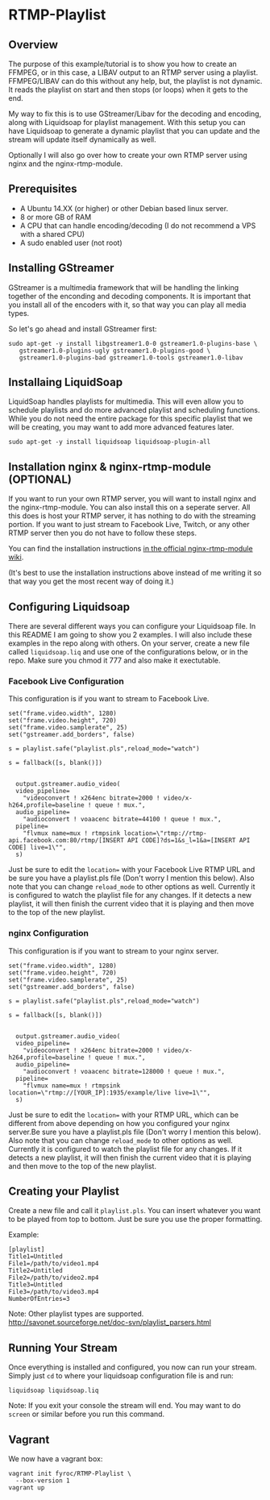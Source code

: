 # RTMP-Playlist

## Overview

The purpose of this example/tutorial is to show you how to create an FFMPEG, or in this case, a LIBAV output to an RTMP server using a playlist. FFMPEG/LIBAV can do this without any help, but, the playlist is not dynamic. It reads the playlist on start and then stops (or loops) when it gets to the end.

My way to fix this is to use GStreamer/Libav for the decoding and encoding, along with Liquidsoap for playlist management. With this setup you can have Liquidsoap to generate a dynamic playlist that you can update and the stream will update itself dynamically as well.

Optionally I will also go over how to create your own RTMP server using nginx and the nginx-rtmp-module.

## Prerequisites

* A Ubuntu 14.XX (or higher) or other Debian based linux server.
* 8 or more GB of RAM
* A CPU that can handle encoding/decoding (I do not recommend a VPS with a shared CPU)
* A sudo enabled user (not root)


## Installing GStreamer

GStreamer is a multimedia framework that will be handling the linking together of the enconding and decoding components. It is important that you install all of the encoders with it, so that way you can play all media types.

So let's go ahead and install GStreamer first:

```
sudo apt-get -y install libgstreamer1.0-0 gstreamer1.0-plugins-base \
   gstreamer1.0-plugins-ugly gstreamer1.0-plugins-good \
   gstreamer1.0-plugins-bad gstreamer1.0-tools gstreamer1.0-libav
```

## Installaing LiquidSoap

LiquidSoap handles playlists for multimedia. This will even allow you to schedule playlists and do more advanced playlist and scheduling functions. While you do not need the entire package for this specific playlist that we will be creating, you may want to add more advanced features later.

```
sudo apt-get -y install liquidsoap liquidsoap-plugin-all
```

## Installation nginx & nginx-rtmp-module (OPTIONAL)

If you want to run your own RTMP server, you will want to install nginx and the nginx-rtmp-module. You can also install this on a seperate server. All this does is host your RTMP server, it has nothing to do with the streaming portion. If you want to just stream to Facebook Live, Twitch, or any other RTMP server then you do not have to follow these steps.

You can find the installation instructions [in the official nginx-rtmp-module wiki](https://github.com/arut/nginx-rtmp-module/wiki/Getting-started-with-nginx-rtmp).

(It's best to use the installation instructions above instead of me writing it so that way you get the most recent way of doing it.)

## Configuring Liquidsoap

There are several different ways you can configure your Liquidsoap file. In this README I am going to show you 2 examples. I will also include these examples in the repo along with others. On your server, create a new file called `liquidsoap.liq` and use one of the configurations below, or in the repo. Make sure you chmod it 777 and also make it exectutable.

### Facebook Live Configuration

This configuration is if you want to stream to Facebook Live.

```
set("frame.video.width", 1280)
set("frame.video.height", 720)
set("frame.video.samplerate", 25)
set("gstreamer.add_borders", false)

s = playlist.safe("playlist.pls",reload_mode="watch") 

s = fallback([s, blank()])


  output.gstreamer.audio_video(
  video_pipeline=
    "videoconvert ! x264enc bitrate=2000 ! video/x-h264,profile=baseline ! queue ! mux.",
  audio_pipeline=
    "audioconvert ! voaacenc bitrate=44100 ! queue ! mux.",
  pipeline=
    "flvmux name=mux ! rtmpsink location=\"rtmp://rtmp-api.facebook.com:80/rtmp/[INSERT API CODE]?ds=1&s_l=1&a=[INSERT API CODE] live=1\"",
  s)
```

Just be sure to edit the `location=` with your Facebook Live RTMP URL and be sure you have a playlist.pls file (Don't worry I mention this below). Also note that you can change `reload_mode` to other options as well. Currently it is configured to watch the playlist file for any changes. If it detects a new playlist, it will then finish the current video that it is playing and then move to the top of the new playlist.

### nginx Configuration

This configuration is if you want to stream to your nginx server.

```
set("frame.video.width", 1280)
set("frame.video.height", 720)
set("frame.video.samplerate", 25)
set("gstreamer.add_borders", false)

s = playlist.safe("playlist.pls",reload_mode="watch") 

s = fallback([s, blank()])


  output.gstreamer.audio_video(
  video_pipeline=
    "videoconvert ! x264enc bitrate=2000 ! video/x-h264,profile=baseline ! queue ! mux.",
  audio_pipeline=
    "audioconvert ! voaacenc bitrate=128000 ! queue ! mux.",
  pipeline=
    "flvmux name=mux ! rtmpsink location=\"rtmp://[YOUR_IP]:1935/example/live live=1\"",
  s)
```

Just be sure to edit the `location=` with your RTMP URL, which can be different from above depending on how you configured your nginx server.Be sure you have a playlist.pls file (Don't worry I mention this below). Also note that you can change `reload_mode` to other options as well. Currently it is configured to watch the playlist file for any changes. If it detects a new playlist, it will then finish the current video that it is playing and then move to the top of the new playlist.

## Creating your Playlist

Create a new file and call it `playlist.pls`. You can insert whatever you want to be played from top to bottom. Just be sure you use the proper formatting.

Example:

```
[playlist]
Title1=Untitled
File1=/path/to/video1.mp4
Title2=Untitled
File2=/path/to/video2.mp4
Title3=Untitled
File3=/path/to/video3.mp4
NumberOfEntries=3
```

Note: Other playlist types are supported. http://savonet.sourceforge.net/doc-svn/playlist_parsers.html

## Running Your Stream

Once everything is installed and configured, you now can run your stream. Simply just `cd` to where your liquidsoap configuration file is and run:

`liquidsoap liquidsoap.liq`

Note: If you exit your console the stream will end. You may want to do `screen` or similar before you run this command.

## Vagrant

We now have a vagrant box:
```
vagrant init fyroc/RTMP-Playlist \
  --box-version 1
vagrant up
```
